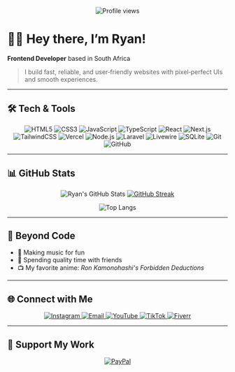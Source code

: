 <p align="center">
  <img src="https://komarev.com/ghpvc/?username=realryandev&color=0e75b6&style=flat-square" alt="Profile views"/>
</p>

# 👋🏿 Hey there, I’m Ryan!

**Frontend Developer** based in South Africa

> I build fast, reliable, and user‑friendly websites with pixel‑perfect UIs and smooth experiences.

---

## 🛠️ Tech & Tools

<p align="center">
  <!-- Core -->
  <img src="https://img.shields.io/badge/HTML5-%23E34F26.svg?style=flat&logo=html5&logoColor=white" alt="HTML5"/>
  <img src="https://img.shields.io/badge/CSS3-%231572B6.svg?style=flat&logo=css3&logoColor=white" alt="CSS3"/>
  <img src="https://img.shields.io/badge/JavaScript-%23323330.svg?style=flat&logo=javascript&logoColor=%23F7DF1E" alt="JavaScript"/>
  <img src="https://img.shields.io/badge/TypeScript-%23007ACC.svg?style=flat&logo=typescript&logoColor=white" alt="TypeScript"/>
  <!-- Frameworks & Platforms -->
  <img src="https://img.shields.io/badge/React-%2320232a.svg?style=flat&logo=react&logoColor=%2361DAFB" alt="React"/>
  <img src="https://img.shields.io/badge/Next.js-black?style=flat&logo=next.js&logoColor=white" alt="Next.js"/>
  <img src="https://img.shields.io/badge/TailwindCSS-%2338B2AC.svg?style=flat&logo=tailwind-css&logoColor=white" alt="TailwindCSS"/>
  <img src="https://img.shields.io/badge/Vercel-%23000000.svg?style=flat&logo=vercel&logoColor=white" alt="Vercel"/>
  <!-- Backend & Databases -->
  <img src="https://img.shields.io/badge/Node.js-6DA55F?style=flat&logo=node.js&logoColor=white" alt="Node.js"/>
  <img src="https://img.shields.io/badge/Laravel-%23FF2D20.svg?style=flat&logo=laravel&logoColor=white" alt="Laravel"/>
  <img src="https://img.shields.io/badge/Livewire-%234e56a6.svg?style=flat&logo=livewire&logoColor=white" alt="Livewire"/>
  <img src="https://img.shields.io/badge/SQLite-%2307405e.svg?style=flat&logo=sqlite&logoColor=white" alt="SQLite"/>
  <!-- VCS & CI/CD -->
  <img src="https://img.shields.io/badge/Git-%23F05033.svg?style=flat&logo=git&logoColor=white" alt="Git"/>
  <img src="https://img.shields.io/badge/GitHub-%23121011.svg?style=flat&logo=github&logoColor=white" alt="GitHub"/>
</p>

---

## 📊 GitHub Stats

<p align="center">
  <img src="https://github-readme-stats.vercel.app/api?username=realryandev&show_icons=true&theme=dark&hide_border=true" alt="Ryan's GitHub Stats" />
  <a href="https://git.io/streak-stats"><img src="https://streak-stats.demolab.com?user=realryandev" alt="GitHub Streak" /></a>
</p>



<p align="center">
  <img src="https://github-readme-stats.vercel.app/api/top-langs/?username=realryandev&layout=compact&theme=dark&hide_border=true" alt="Top Langs" />
</p>

---

## 🎵 Beyond Code

- 🎹 Making music for fun  
- 👫 Spending quality time with friends  
- 📺 My favorite anime: *Ron Kamonohashi's Forbidden Deductions*

---

## 🌐 Connect with Me

<p align="center">
  <a href="https://instagram.com/realxodog">
    <img src="https://img.shields.io/badge/Instagram-%23E4405F.svg?style=flat&logo=instagram&logoColor=white" alt="Instagram"/>
  </a>
  <a href="mailto:officialrtskhosana@gmail.com">
    <img src="https://img.shields.io/badge/Email-%23D14836.svg?style=flat&logo=gmail&logoColor=white" alt="Email"/>
  </a>
  <a href="https://youtube.com/@TaylorRaps">
    <img src="https://img.shields.io/badge/YouTube-%23FF0000.svg?style=flat&logo=youtube&logoColor=white" alt="YouTube"/>
  </a>
  <a href="https://tiktok.com/@taylorxraps">
    <img src="https://img.shields.io/badge/TikTok-%23000000.svg?style=flat&logo=tiktok&logoColor=white" alt="TikTok"/>
  </a>
  <a href="[https://fiverr.com/realryandev](https://www.fiverr.com/s/e6wWbYD)">
    <img src="https://img.shields.io/badge/Fiverr-%231DBF73.svg?style=flat&logo=fiverr&logoColor=white" alt="Fiverr"/>
  </a>
</p>

---

## 💖 Support My Work

<p align="center">
  <a href="https://paypal.me/realxryan">
    <img src="https://img.shields.io/badge/PayPal-00457C?style=for-the-badge&logo=paypal&logoColor=white" alt="PayPal"/>
  </a>
</p>
